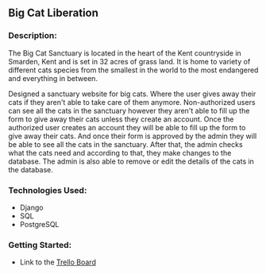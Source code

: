 ## Big Cat Liberation
### Description: 

The Big Cat Sanctuary is located in the heart of the Kent countryside in Smarden, Kent and is set in 32 acres of grass land. It is home to variety of different cats species from the smallest in the world to the most endangered and everything in between.

Designed a sanctuary website for big cats. Where the user gives away their cats if they aren't able to take care of them anymore. Non-authorized users can see all the cats in the sanctuary however they aren't able to fill up the form to give away their cats unless they create an account. Once the authorized user creates an account they will be able to fill up the form to give away their cats. And once their form is approved by the admin they will be able to see all the cats in the sanctuary. After that, the admin checks what the cats need and according to that, they make changes to the database. The admin is also able to remove or edit the details of the cats in the database.

### Technologies Used: 

* Django
* SQL
* PostgreSQL

### Getting Started: 
* Link to the [Trello Board](https://trello.com/b/SFAIHgpR/planning)
